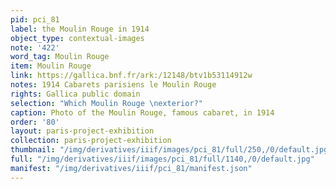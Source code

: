 ```yaml
---
pid: pci_81
label: the Moulin Rouge in 1914
object_type: contextual-images
note: '422'
word_tag: Moulin Rouge
item: Moulin Rouge
link: https://gallica.bnf.fr/ark:/12148/btv1b53114912w
notes: 1914 Cabarets parisiens le Moulin Rouge
rights: Gallica public domain
selection: "Which Moulin Rouge \nexterior?"
caption: Photo of the Moulin Rouge, famous cabaret, in 1914
order: '80'
layout: paris-project-exhibition
collection: paris-project-exhibition
thumbnail: "/img/derivatives/iiif/images/pci_81/full/250,/0/default.jpg"
full: "/img/derivatives/iiif/images/pci_81/full/1140,/0/default.jpg"
manifest: "/img/derivatives/iiif/pci_81/manifest.json"
---
```

